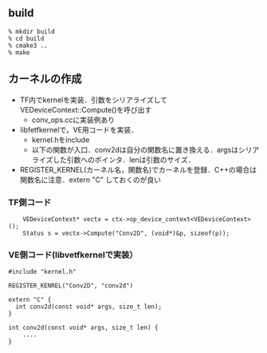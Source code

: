 ## build

    % mkdir build
    % cd build
    % cmake3 ..
    % make


## カーネルの作成

- TF内でkernelを実装．引数をシリアライズしてVEDeviceContext::Compute()を呼び出す
    - conv_ops.ccに実装例あり
- libfetfkernelで，VE用コードを実装．
    - kernel.hをinclude
    - 以下の関数が入口．conv2dは自分の関数名に置き換える．argsはシリアライズした引数へのポインタ．lenは引数のサイズ．
- REGISTER_KERNEL(カーネル名，関数名)でカーネルを登録．C++の場合は関数名に注意．extern "C" しておくのが良い


### TF側コード

```
    VEDeviceContext* vectx = ctx->op_device_context<VEDeviceContext>();
    Status s = vectx->Compute("Conv2D", (void*)&p, sizeof(p));
```


### VE側コード(libvetfkernelで実装）

```
#include "kernel.h"

REGISTER_KENREL("Conv2D", "conv2d")

extern "C" {
  int conv2d(const void* args, size_t len);
}

int conv2d(const void* args, size_t len) {
    ....
}
```
